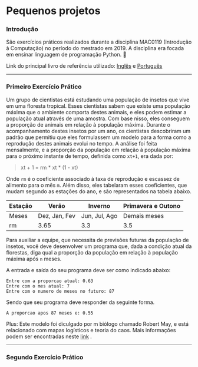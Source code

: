 # Pequenos projetos

### Introdução 
São exercícios práticos realizados durante a disciplina MAC0119 (Introdução à Computação) no período do mestrado em 2019. A disciplina era focada em ensinar linguagem de programação Python. :vulcan_salute:

Link do principal livro de referência utilizado: [Inglês](http://www.greenteapress.com/thinkpython/thinkpython.pdf) e [Português](https://panda.ime.usp.br/pensepy/static/pensepy/)

---

### Primeiro Exercício Prático

Um grupo de cientistas está estudando uma população de insetos que vive em uma floresta tropical. Esses cientistas sabem que existe uma população máxima que o ambiente comporta destes animais, e eles podem estimar a população atual através de uma amostra. Com base nisso, eles conseguem a proporção de animais em relação à população máxima.
Durante o acompanhamento destes insetos por um ano, os cientistas descobriram um padrão que permitiu que eles formulassem um modelo para a forma como a reprodução destes animais evolui no tempo. A análise foi feita mensalmente, e a proporção da população em relação à população máxima para o próximo instante de tempo, definida como `xt+1`, era dada por:
    
>xt + 1 = rm * xt * (1 - xt)

Onde `rm` é o coeficiente associado à taxa de reprodução e escassez de alimento para o mês `m`. Além disso, eles tabelaram esses coeficientes, que mudam segundo as estações do ano, e são representados na tabela abaixo.

Estação|Verão|Inverno|Primavera e Outono
---|---|---|---
Meses|Dez, Jan, Fev|Jun, Jul, Ago|Demais meses
rm|3.65|3.3|3.5

Para auxiliar a equipe, que necessita de previsões futuras da população de insetos, você deve desenvolver um programa que, dada a condição atual da florestas, diga qual a proporção da população em relação à população máxima após `n` meses. 

A entrada e saída do seu programa deve ser como indicado abaixo:

```
Entre com a proporcao atual: 0.63
Entre com o mes atual: 7
Entre com o numero de meses no futuro: 87
```

Sendo que seu programa deve responder da seguinte forma.

```
A proporcao apos 87 meses e: 0.55
```

Plus: Este modelo foi diculgado por m biólogo chamado Robert May, e está relacionado com mapas logísticos e teoria do caos. Mais informações podem ser encontradas neste [link](https://en.wikipedia.org/wiki/Logistic_map) .

---

### Segundo Exercício Prático

